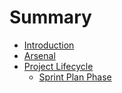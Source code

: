 # Summary

* [Introduction](README.md)
* [Arsenal](ARSENAL.md)
* [Project Lifecycle](PROJECT_LIFECYCLE.md)
   * [Sprint Plan Phase](SPRINT_PLAN_PHASE.md)

